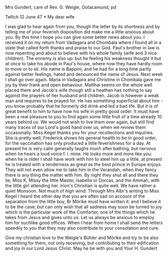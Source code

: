 Mrs Gundert, care of Rev. G. Weigle, Ootacamund, pd

 Tellich 12 June 47
 <Samst>*
My dear wife

I was glad to hear again from you, though the letter by its shortness and by telling me of your feverish disposition did make me a little anxious about you. By this time I hope you can give some better news about you. I received it on my return from Vadagara and Chombala where I found all in a state that called forth thanks and praise to our God. Paul's brother in law is now repenting and about to believe with his whole family (wife and 3 nice children). The ennemy is also up: but he feeling his weakness thought it but at once to take his abode in Paul's house, where now they have hardly room to move or to sit. His name is Bappini, and he had for a long time partly against better feelings, hated and denounced the name of Jesus. Next week I shall go over again. Maria in Vadagara and Christine in Chombala gave me joy by their frank and open behaviour. Matthai seems on the whole well placed there and Jacob's wife though still a heathen has nothing to say against the prayers of her husband and children. Jacob is however a weak man and requires to be prayed for. He has something superficial about him - you know probably that he formerly did drink and led a bad life. But it is of great benefit to him to have now his wife in pretty good order. 
It must have been a real pleasure to you to find again some little fruit of a time already 10 years behind us. We would not wish to live them over again, but still find many traces of our Lord's good hand over us, when we review them occasionally. Miss Kegel thanks you for your recollections and inquiries. She is pretty well, Frederick shows his general health to be in good order, for the vaccination has only produced a little feverishness for a day. At present he is very calm generally laughs much after bathing, but nervous when he hears a loud voice f. i. mine. He looks more and more like you: when he is older I shall have work with him to steel him up a little, at present he is treated with a tenderness as great as the best prince in Europe enjoys. They will not even allow me to take him in the Verandah, when they fancy there is any thing the matter with him. By night they shut all and there they lie, Miss K, Missy the little Master, Isabella or Dorcas, and the Ammah, with the little girl attending her. Irion's Christian is quite well. We have rather a quiet Monsoon. Not much of high wind. Through Mrs Albr's writing to Miss Kegel I heard the other day that you are often sad on account of the separation from the little boy, Br Mörike must have written it: and I believe it to be the case; but can only wish that all sadness may soon be turned to joy which is the particular work of the Comforter, one of the things which he takes from Jesus and gives unto us. Let us always be anxious to employ him for suchlike good offices. When I hear from home I shall send the letters speedily to you that they may also contribute to your consolation and cure.

Give my christian love to the Weigle's Bühler and Mörike and try to be also something for them, not only receiving, but contributing to their edification and joy in our Lord Jesus Christ. May he be with you and  Your H. Gundert

